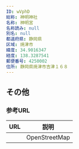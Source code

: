 ```yaml
---
ID: wVphD
総称: 神明神社
名称: 神明宮
名称読み: null
別名: null
都道府県: 静岡県
区域: 焼津市
緯度: 34.9016347
経度: 138.3287541
郵便番号: 4250002
住所: 静岡県焼津市吉津１６８
---
```


## その他

### 参考URL

| URL | 説明          |
| --- | ------------- |
|     | OpenStreetMap |
